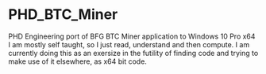 # PHD_BTC_Miner
PHD Engineering port of BFG BTC Miner application to Windows 10 Pro x64 
I am mostly self taught, so I just read, understand and then compute.
I am currently doing this as an exersize in the futility of finding code and trying to make use of it elsewhere, as x64 bit code.
